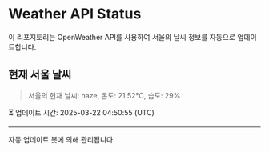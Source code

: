 
# Weather API Status

이 리포지토리는 OpenWeather API를 사용하여 서울의 날씨 정보를 자동으로 업데이트합니다.

## 현재 서울 날씨
> 서울의 현재 날씨: haze, 온도: 21.52°C, 습도: 29%

⏳ 업데이트 시간: 2025-03-22 04:50:55 (UTC)

---
자동 업데이트 봇에 의해 관리됩니다.
